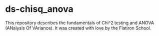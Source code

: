 # ds-chisq_anova

This repository describes the fundamentals of Chi^2 testing and ANOVA (ANalysis Of VAriance). It was created with love by the Flatiron School.
